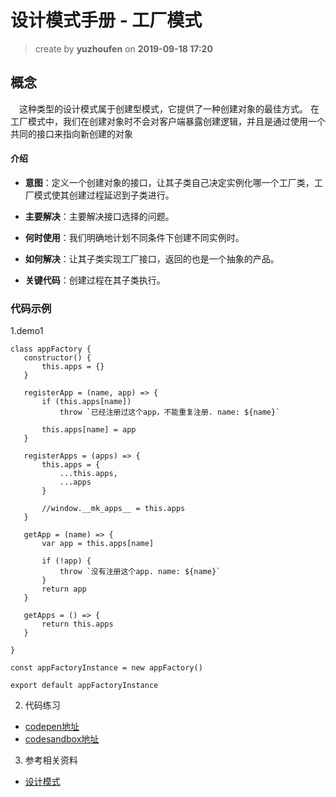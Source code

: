 设计模式手册 - 工厂模式
==
> create by **yuzhoufen** on **2019-09-18 17:20**
## 概念
&emsp;这种类型的设计模式属于创建型模式，它提供了一种创建对象的最佳方式。
在工厂模式中，我们在创建对象时不会对客户端暴露创建逻辑，并且是通过使用一个共同的接口来指向新创建的对象

#### 介绍
* **意图**：定义一个创建对象的接口，让其子类自己决定实例化哪一个工厂类，工厂模式使其创建过程延迟到子类进行。
* **主要解决**：主要解决接口选择的问题。
* **何时使用**：我们明确地计划不同条件下创建不同实例时。
* **如何解决**：让其子类实现工厂接口，返回的也是一个抽象的产品。

* **关键代码**：创建过程在其子类执行。

### 代码示例 
 1.demo1  

 ```
 class appFactory {
    constructor() {
        this.apps = {}
    }

    registerApp = (name, app) => {
        if (this.apps[name])
            throw `已经注册过这个app，不能重复注册. name: ${name}`

        this.apps[name] = app
    }

    registerApps = (apps) => {
        this.apps = {
            ...this.apps,
            ...apps
        }

        //window.__mk_apps__ = this.apps
    }

    getApp = (name) => {
        var app = this.apps[name]

        if (!app) {
            throw `没有注册这个app. name: ${name}`
        }
        return app
    }

    getApps = () => {
        return this.apps
    }

}

const appFactoryInstance = new appFactory()

export default appFactoryInstance

 ```
 2. 代码练习
* [codepen地址](https://codepen.io/pen/)
* [codesandbox地址](https://codesandbox.io/s/vanilla)
3. 参考相关资料
* [设计模式](https://www.runoob.com/design-pattern/factory-pattern.html)